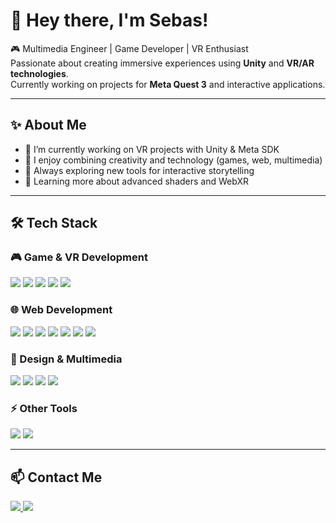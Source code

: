 # 👋 Hey there, I'm Sebas!

🎮 Multimedia Engineer | Game Developer | VR Enthusiast  
Passionate about creating immersive experiences using **Unity** and **VR/AR technologies**.  
Currently working on projects for **Meta Quest 3** and interactive applications.

---

## ✨ About Me
- 🔭 I’m currently working on VR projects with Unity & Meta SDK  
- 🎨 I enjoy combining creativity and technology (games, web, multimedia)  
- 🚀 Always exploring new tools for interactive storytelling  
- 🌱 Learning more about advanced shaders and WebXR  

---

## 🛠️ Tech Stack

### 🎮 Game & VR Development
<p>
  <img src="https://img.shields.io/badge/Unity-100000?style=for-the-badge&logo=unity&logoColor=white"/>
  <img src="https://img.shields.io/badge/C%23-239120?style=for-the-badge&logo=c-sharp&logoColor=white"/>
  <img src="https://img.shields.io/badge/Meta%20SDK-0467DF?style=for-the-badge&logo=meta&logoColor=white"/>
  <img src="https://img.shields.io/badge/VRChat%20SDK-000000?style=for-the-badge&logo=steam&logoColor=white"/>
  <img src="https://img.shields.io/badge/OpenXR-FF6600?style=for-the-badge&logo=openxr&logoColor=white"/>
</p>

### 🌐 Web Development
<p>
  <img src="https://img.shields.io/badge/HTML5-e34f26?style=for-the-badge&logo=html5&logoColor=white"/>
  <img src="https://img.shields.io/badge/CSS3-1572b6?style=for-the-badge&logo=css3&logoColor=white"/>
  <img src="https://img.shields.io/badge/JavaScript-f7df1e?style=for-the-badge&logo=javascript&logoColor=black"/>
  <img src="https://img.shields.io/badge/Tailwind_CSS-38bdf8?style=for-the-badge&logo=tailwind-css&logoColor=white"/>
  <img src="https://img.shields.io/badge/Phaser-FFCB05?style=for-the-badge&logo=phaser&logoColor=black"/>
  <img src="https://img.shields.io/badge/Three.js-black?style=for-the-badge&logo=three.js&logoColor=white"/>
  <img src="https://img.shields.io/badge/p5.js-ED225D?style=for-the-badge&logo=p5.js&logoColor=white"/>
</p>

### 🎨 Design & Multimedia
<p>
  <img src="https://img.shields.io/badge/Blender-F5792A?style=for-the-badge&logo=blender&logoColor=white"/>
  <img src="https://img.shields.io/badge/After%20Effects-9999FF?style=for-the-badge&logo=adobeaftereffects&logoColor=white"/>
  <img src="https://img.shields.io/badge/Premiere-9999FF?style=for-the-badge&logo=adobepremierepro&logoColor=white"/>
  <img src="https://img.shields.io/badge/Figma-0ACF83?style=for-the-badge&logo=figma&logoColor=white"/>
</p>

### ⚡ Other Tools
<p>
  <img src="https://img.shields.io/badge/Vercel-000000?style=for-the-badge&logo=vercel&logoColor=white"/>
  <img src="https://img.shields.io/badge/Python-3776ab?style=for-the-badge&logo=python&logoColor=white"/>
</p>

---

## 📫 Contact Me
<p>
  <a href="https://linkedin.com/in/sbeltrand">
    <img src="https://img.shields.io/badge/LinkedIn-0A66C2?style=for-the-badge&logo=linkedin&logoColor=white"/>
  </a>
  <a href="mailto:sbeltrand07@gmail.com>
    <img src="https://img.shields.io/badge/Email-D14836?style=for-the-badge&logo=gmail&logoColor=white"/>
  </a>
  <a href="https://sbeltran-portfolio.vercel.app">
    <img src="https://img.shields.io/badge/Portfolio-FF7139?style=for-the-badge&logo=firefoxbrowser&logoColor=white"/>
  </a>
</p>
